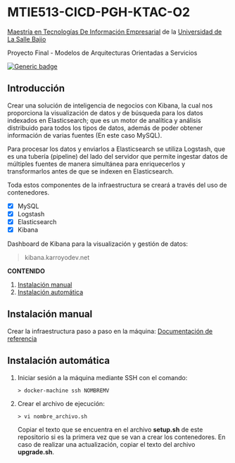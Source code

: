 # MTIE513-CICD-PGH-KTAC-O2
[Maestría en Tecnologías De Información Empresarial](http://bajio.delasalle.edu.mx/oferta/oferta5.php?n=6&p=21) de la [Universidad de La Salle Bajio](http://bajio.delasalle.edu.mx/) 

Proyecto Final - Modelos de Arquitecturas Orientadas a Servicios 

[![Generic badge](https://img.shields.io/badge/version-1.0.0-blue)](https://shields.io/) 

## Introducción

Crear una solución de inteligencia de negocios con Kibana, la cual nos proporciona la visualización de datos y de búsqueda para los datos indexados en Elasticsearch; que es un motor de analítica y análisis distribuido para todos los tipos de datos, además de poder obtener información de varias fuentes (En este caso MySQL). 

Para procesar los datos y enviarlos a Elasticsearch se utiliza Logstash, que es una tubería (pipeline) del lado del servidor que permite ingestar datos de múltiples fuentes de manera simultánea para enriquecerlos y transformarlos antes de que se indexen en Elasticsearch. 

Toda estos componentes de la infraestructura se creará a través del uso de contenedores. 

- [x] MySQL 
- [x] Logstash 
- [x] Elasticsearch 
- [x] Kibana 

Dashboard de Kibana para la visualización y gestión de datos: 
> kibana.karroyodev.net 

**CONTENIDO** 
1. [ Instalación manual ](#manual)
2. [ Instalación automática ](#automatica)

<a name="manual"></a> 
## Instalación manual 

Crear la infraestructura paso a paso en la máquina: [Documentación de referencia](https://github.com/karroyodev/MTIE513-CICD-PGH-KTAC) 

<a name="automatica"></a> 
## Instalación automática 

1. Iniciar sesión a la máquina mediante SSH con el comando:  

    ``` 
    > docker-machine ssh NOMBREMV 
    ``` 

2. Crear el archivo de ejecución: 

    ``` 
    > vi nombre_archivo.sh
    ``` 

    Copiar el texto que se encuentra en el archivo **setup.sh** de este repositorio si es la primera vez que se van a crear los contenedores. En caso de realizar una actualización, copiar el texto del archivo **upgrade.sh**.
